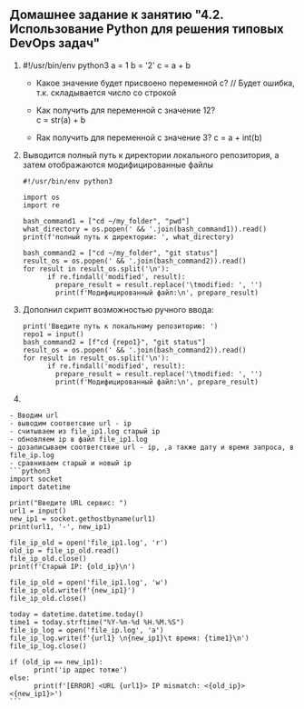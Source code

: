 ## Домашнее задание к занятию "4.2. Использование Python для решения типовых DevOps задач"

1.
	#!/usr/bin/env python3
	a = 1
	b = '2'
	c = a + b

	- Какое значение будет присвоено переменной c?		// Будет ошибка, т.к. складывается число со строкой

	- Как получить для переменной c значение 12?    
	c = str(a) + b

	- Rак получить для переменной c значение 3?
	c = a + int(b)

2.
	Выводится полный путь к директории локального репозитория, а затем отображаются модифицированные файлы
	
	```python3
	#!/usr/bin/env python3

	import os
	import re

	bash_command1 = ["cd ~/my_folder", "pwd"]
	what_directory = os.popen(' && '.join(bash_command1)).read()
	print(f'полный путь к директории: ', what_directory)

	bash_command2 = ["cd ~/my_folder", "git status"]
	result_os = os.popen(' && '.join(bash_command2)).read()
	for result in result_os.split('\n'):
    	  if re.findall('modified', result):
            prepare_result = result.replace('\tmodified: ', '')
            print(f'Модифицированный файл:\n', prepare_result)
	```
3.
	Дополнил скрипт возможностью ручного ввода:
	```python3
	print('Введите путь к локальному репозиторию: ')
	repo1 = input()
	bash_command2 = [f"cd {repo1}", "git status"]
	result_os = os.popen(' && '.join(bash_command2)).read()
	for result in result_os.split('\n'):
    	  if re.findall('modified', result):
            prepare_result = result.replace('\tmodified: ', '')
            print(f'Модифицированный файл:\n', prepare_result)
	```
4.
	
	- Вводим url
	- выводим соответсвие url - ip
	- считываем из file_ip1.log старый ip
	- обновляем ip в файл file_ip1.log
	- дозаписываем соответствие url - ip, ,а также дату и время запроса, в file_ip.log
	- сравниваем старый и новый ip
	```python3
	import socket
	import datetime

	print("Введите URL сервис: ")
	url1 = input()
	new_ip1 = socket.gethostbyname(url1)
	print(url1, '-', new_ip1)

	file_ip_old = open('file_ip1.log', 'r')
	old_ip = file_ip_old.read()
	file_ip_old.close()
	print(f'Старый IP: {old_ip}\n')

	file_ip_old = open('file_ip1.log', 'w')
	file_ip_old.write(f'{new_ip1}')
	file_ip_old.close()

	today = datetime.datetime.today()
	time1 = today.strftime("%Y-%m-%d %H.%M.%S")
	file_ip_log = open('file_ip.log', 'a')
	file_ip_log.write(f'{url1} \n{new_ip1}\t время: {time1}\n')
	file_ip_log.close()

	if (old_ip == new_ip1):
    	  print('ip адрес тотже')
	else:
    	  print(f'[ERROR] <URL {url1}> IP mismatch: <{old_ip}> <{new_ip1}>')
	```
